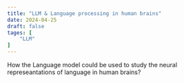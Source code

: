 ```yaml
---
title: "LLM & Language processing in human brains"
date: 2024-04-25
draft: false
tages: [
    "LLM"
]
---
```


How the Language model could be used to study the neural represeantations of language in human brains?
